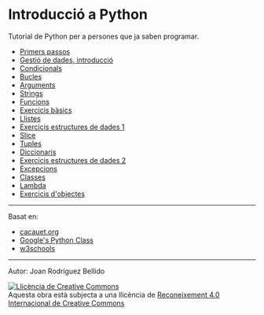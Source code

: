 Introducció a Python
=======================

Tutorial de Python per a persones que ja saben programar.

* [Primers passos](01-primers-passos.md)
* [Gestió de dades, introducció](02-dades.md)
* [Condicionals](03-condicionals.md)
* [Bucles](04-bucles.md)
* [Arguments](05-arguments.md)
* [Strings](06-strings.md)
* [Funcions](07-funcions.md)
* [Exercicis bàsics](08-exercicis-basics.md)
* [Llistes](09-llistes.md)
* [Exercicis estructures de dades 1](10-exercicis-dades1.md)
* [Slice](11-slice.md)
* [Tuples](12-tuples.md)
* [Diccionaris](13-diccionaris.md)
* [Exercicis estructures de dades 2](14-exercicis-dades2.md)
* [Excepcions](15-excepcions.md)
* [Classes](16-classes.md)
* [Lambda](17-lambda.md)
* [Exercicis d'objectes](18-exercicis-objectes.md)

---

Basat en:
-  [cacauet.org](https://cacauet.org/wiki/index.php/Programaci%C3%B3)
- [Google's Python Class](https://developers.google.com/edu/python)
- [w3schools](https://www.w3schools.com/python/)

---

Autor: Joan Rodríguez Bellido

<a rel="license" href="http://creativecommons.org/licenses/by/4.0/"><img alt="Llicència de Creative Commons" style="border-width:0" src="https://i.creativecommons.org/l/by/4.0/88x31.png" /></a><br />Aquesta obra està subjecta a una llicència de <a rel="license" href="http://creativecommons.org/licenses/by/4.0/">Reconeixement 4.0 Internacional de Creative Commons</a>